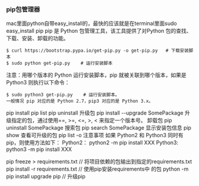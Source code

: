 <!--
 * @Author: shouxie
 * @Date: 2020-04-27 18:09:38
 * @Description: 
 -->
### pip包管理器
mac里面python自带easy_install的，最快的应该就是在terminal里面sudo easy_install pip
pip 是 Python 包管理工具，该工具提供了对Python 包的查找、下载、安装、卸载的功能。
```shell
$ curl https://bootstrap.pypa.io/get-pip.py -o get-pip.py   # 下载安装脚本
$ sudo python get-pip.py    # 运行安装脚本
```
注意：用哪个版本的 Python 运行安装脚本，pip 就被关联到哪个版本，如果是 Python3 则执行以下命令：
```shell
$ sudo python3 get-pip.py    # 运行安装脚本。
一般情况 pip 对应的是 Python 2.7，pip3 对应的是 Python 3.x。
```
pip install
pip list
pip uninstall
升级包 pip install --upgrade SomePackage
升级指定的包，通过使用==, >=, <=, >, < 来指定一个版本号。
卸载包 pip uninstall SomePackage
搜索包 pip search SomePackage
显示安装包信息 pip show 
查看可升级的包 pip list -o
注意事项
如果 Python2 和 Python3 同时有 pip，则使用方法如下：
 Python2：
 python2 -m pip install XXX
 Python3:
 python3 -m pip install XXX

pip freeze > requirements.txt // 将项目依赖的包输出到指定的requirements.txt
pip install -r requirements.txt // 使用pip安装requirements中 的包
python -m pip install upgrade pip // 升级pip